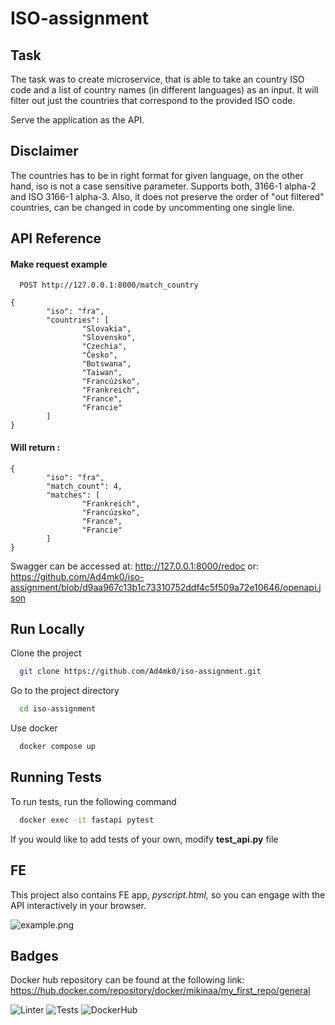 
# ISO-assignment

## Task
The task was to create microservice, that is able to take an country ISO code and a list of country names (in different languages) as an input. It will filter out just the countries that correspond to the provided ISO code.

Serve the application as the API.


## Disclaimer
The countries has to be in right format for given language, on the other hand, iso is not a case sensitive parameter. Supports both, 3166-1 alpha-2 and ISO 3166-1 alpha-3. Also, it does not preserve the order of "out filtered" countries, can be changed in code by uncommenting one single line.
## API Reference

#### Make request example

```
  POST http://127.0.0.1:8000/match_country
```

```
{
        "iso": "fra",
        "countries": [
                "Slovakia",
                "Slovensko", 
                "Czechia", 
                "Česko", 
                "Botswana", 
                "Taiwan", 
                "Francúzsko", 
                "Frankreich",
                "France", 
                "Francie"
        ]
}
```

#### Will return :

```
{
        "iso": "fra",
        "match_count": 4,
        "matches": [
                "Frankreich",
                "Francúzsko",
                "France",
                "Francie"
        ]
}
```

Swagger can be accessed at: http://127.0.0.1:8000/redoc
or: https://github.com/Ad4mk0/iso-assignment/blob/d9aa967c13b1c73310752ddf4c5f509a72e10646/openapi.json

## Run Locally

Clone the project

```bash
  git clone https://github.com/Ad4mk0/iso-assignment.git
```

Go to the project directory

```bash
  cd iso-assignment
```

Use docker

```bash
  docker compose up
```


## Running Tests

To run tests, run the following command

```bash
  docker exec -it fastapi pytest
```

If you would like to add tests of your own, modify **test_api.py** file


## FE

This project also contains FE app, *pyscript.html,* so you can engage with the API interactively in your browser.

![example.png](https://i.postimg.cc/zvGwxLQZ/example.png)
## Badges
Docker hub repository can be found at the following link:
https://hub.docker.com/repository/docker/mikinaa/my_first_repo/general

![Linter](https://github.com/Ad4mk0/iso-assignment/actions/workflows/superlinter.yml/badge.svg)
![Tests](https://github.com/Ad4mk0/iso-assignment/actions/workflows/tests.yml/badge.svg)
![DockerHub](https://github.com/Ad4mk0/iso-assignment/actions/workflows/docker-image.yml/badge.svg)


